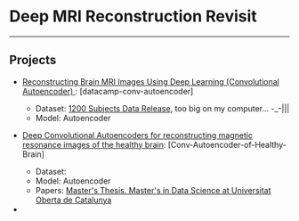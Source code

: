 # Deep MRI Reconstruction Revisit

---

## Projects

* [Reconstructing Brain MRI Images Using Deep Learning (Convolutional Autoencoder)
](https://www.datacamp.com/community/tutorials/reconstructing-brain-images-deep-learning#MR_brief): [datacamp-conv-autoencoder]
  * Dataset: [1200 Subjects Data Release](https://www.humanconnectome.org/study/hcp-young-adult/document/1200-subjects-data-release), too big on my computer... -_-|||
  * Model: Autoencoder

* [Deep Convolutional Autoencoders for reconstructing magnetic resonance images of the healthy brain](https://github.com/AdrianArnaiz/Brain-MRI-Autoencoder): [Conv-Autoencoder-of-Healthy-Brain]
  * Dataset: 
  * Model: Autoencoder
  * Papers: [Master's Thesis. Master's in Data Science at Universitat Oberta de Catalunya](http://hdl.handle.net/10609/127059)
* 